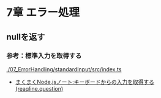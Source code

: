 # 7章 エラー処理

## nullを返す

### 参考：標準入力を取得する

[./07_ErrorHandling/standardInput/src/index.ts](./07_ErrorHandling/standardInput/src/index.ts)

- [まくまくNode.jsノート:キーボードからの入力を取得する (reaqline.question)](https://maku77.github.io/nodejs/io/readline-from-keyboard.html)